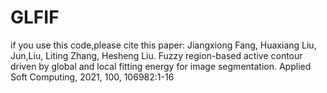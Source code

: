 # GLFIF
if you use this code,please cite this paper:
Jiangxiong Fang, Huaxiang Liu, Jun,Liu, Liting Zhang, Hesheng Liu.  Fuzzy region-based active contour driven by global and local fitting energy for image segmentation. Applied Soft Computing, 2021, 100, 106982:1-16
